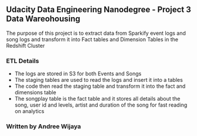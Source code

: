 ## Udacity Data Engineering Nanodegree - Project 3 Data Wareohousing
The purpose of this project is to extract data from Sparkify event logs and song logs and transform it into Fact tables and Dimension Tables in the Redshift Cluster

### ETL Details
- The logs are stored in S3 for both Events and Songs
- The staging tables are used to read the logs and insert it into a tables
- The code then read the staging table and transform it into the fact and dimensions table
- The songplay table is the fact table and it stores all details about the song, user id and levels, artist and duration of the song for fast reading on analytics

### Written by Andree Wijaya